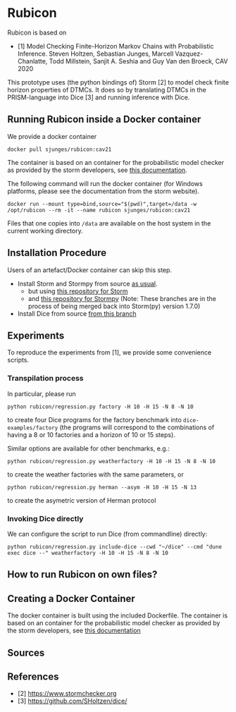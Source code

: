# Rubicon

Rubicon is based on 

- [1] Model Checking Finite-Horizon Markov Chains with Probabilistic Inference. Steven Holtzen, Sebastian Junges, Marcell Vazquez-Chanlatte, Todd Millstein, Sanjit A. Seshia and Guy Van den Broeck, CAV 2020

This prototype uses (the python bindings of) Storm [2] to model check finite horizon properties of DTMCs. It does so by translating DTMCs in the PRISM-language into Dice [3] and running inference with Dice.

## Running Rubicon inside a Docker container

We provide a docker container

```
docker pull sjunges/rubicon:cav21
```

The container is based on an container for the probabilistic model checker as provided by the storm developers, 
see [this documentation](https://www.stormchecker.org/documentation/obtain-storm/docker.html).

The following command will run the docker container (for Windows platforms, please see the documentation from the storm website).
```
docker run --mount type=bind,source="$(pwd)",target=/data -w /opt/rubicon --rm -it --name rubicon sjunges/rubicon:cav21
```
Files that one copies into `/data` are available on the host system in the current working directory. 

## Installation Procedure

Users of an artefact/Docker container can skip this step.

- Install Storm and Stormpy from source [as usual](https://moves-rwth.github.io/stormpy/installation.html).
    - but using [this repository for Storm](https://github.com/sjunges/storm/tree/prismlang-sim)
    - and [this repository for Stormpy](https://github.com/sjunges/stormpy/tree/prismlang-sim)
    (Note: These branches are in the process of being merged back into Storm(py) version 1.7.0)
- Install Dice from source [from this branch](https://github.com/SHoltzen/dice/blob/master/README.md)

## Experiments
To reproduce the experiments from [1], we provide some convenience scripts.

### Transpilation process
In particular, please run 
```
python rubicon/regression.py factory -H 10 -H 15 -N 8 -N 10 
```
to create four Dice programs for the factory benchmark into `dice-examples/factory`
(the programs will correspond to the combinations of having a 8 or 10 factories and a horizon of 10 or 15 steps).

Similar options are available for other benchmarks, e.g.:
```
python rubicon/regression.py weatherfactory -H 10 -H 15 -N 8 -N 10 
```
to create the weather factories with the same parameters, or 
```
python rubicon/regression.py herman --asym -H 10 -H 15 -N 13 
```
to create the asymetric version of Herman protocol

### Invoking Dice directly

We can configure the script to run Dice (from commandline) directly:
```
python rubicon/regression.py include-dice --cwd "~/dice" --cmd "dune exec dice --" weatherfactory -H 10 -H 15 -N 8 -N 10 
```


## How to run Rubicon on own files?



## Creating a Docker Container

The docker container is built using the included Dockerfile. 
The container is based on an container for the probabilistic model checker as provided by the storm developers, 
see [this documentation](https://www.stormchecker.org/documentation/obtain-storm/docker.html)

## Sources

## References
- [2] https://www.stormchecker.org
- [3] https://github.com/SHoltzen/dice/

